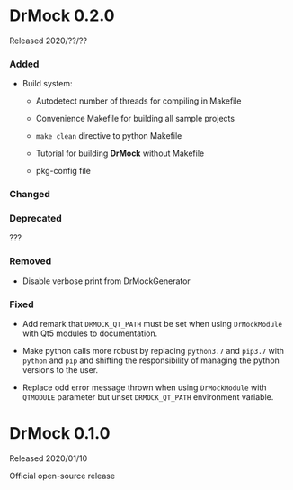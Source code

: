 <!-- 
Copyright 2020 Ole Kliemann, Malte Kliemann

This file is part of DrMock.

DrMock is free software: you can redistribute it and/or modify it
under the terms of the GNU General Public License as published by
the Free Software Foundation, either version 3 of the License, or
(at your option) any later version.

DrMock is distributed in the hope that it will be useful, but
WITHOUT ANY WARRANTY; without even the implied warranty of
MERCHANTABILITY or FITNESS FOR A PARTICULAR PURPOSE.  See the GNU
General Public License for more details.

You should have received a copy of the GNU General Public License
along with DrMock.  If not, see <https://www.gnu.org/licenses/>.
-->

# DrMock 0.2.0

Released 2020/??/??

### Added

* Build system:

  - Autodetect number of threads for compiling in Makefile

  - Convenience Makefile for building all sample projects

  - `make clean` directive to python Makefile

  - Tutorial for building **DrMock** without Makefile

  - pkg-config file

### Changed

### Deprecated

???

### Removed

* Disable verbose print from DrMockGenerator

### Fixed

* Add remark that `DRMOCK_QT_PATH` must be set when using `DrMockModule`
  with Qt5 modules to documentation.

* Make python calls more robust by replacing `python3.7` and `pip3.7`
  with `python` and `pip` and shifting the responsibility of managing
  the python versions to the user.

* Replace odd error message thrown when using `DrMockModule` with
  `QTMODULE` parameter but unset `DRMOCK_QT_PATH` environment variable.

# DrMock 0.1.0

Released 2020/01/10

Official open-source release
